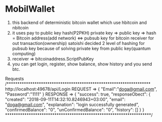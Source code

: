# MobilWallet
1) this backend of deterministic bitcoin wallet which use hbitcoin and nbitcoin 
2) it uses pay to public key hash(P2PKH) 
   private key => public key => hash = Bitcoin address(add network) <=> pubsub key for bitcoin receiver for out transaction(ownership)
   satoishi decided 2 level of hashing for pubsub key because of solving private key from public key(quantum computing)
3) receiver => bitcoinaddress.ScriptPubKey
4) you can get login, register, show balance, show history and you send btc.

Requests
/*******************************************************************
http://localhost:49678/api/Login
REQUEST =>
{
	"Email":"doga@gmail.com",
	"Password":"1111"
}
RESPONSE =>
{
    "success": true,
    "responseObect": {
        "created": "2018-09-11T14:32:10.8246943+03:00",
        "email": "doga@gmail.com",
        "explanation": "login successfully generated",
        "confirmedBalance": "0",
        "unConfirmedBalance": "0",
        "history": []
    }
}
********************************************************************/
